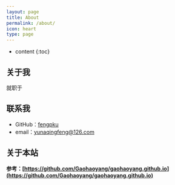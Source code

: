 ```yaml
---
layout: page
title: About
permalink: /about/
icon: heart
type: page
---
```


* content
{:toc}

## 关于我

就职于

## 联系我

* GitHub：[fengpku](https://github.com/fengpku)
* email：yunaqingfeng@126.com

## 关于本站

**参考：[https://github.com/Gaohaoyang/gaohaoyang.github.io](https://github.com/Gaohaoyang/gaohaoyang.github.io)**


